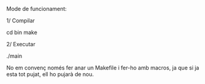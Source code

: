 Mode de funcionament:

1/ Compilar

   cd bin
   make

2/ Executar

   ./main


No em convenç només fer anar un Makefile i fer-ho amb macros, ja que si ja esta tot pujat, ell ho pujarà de nou.
